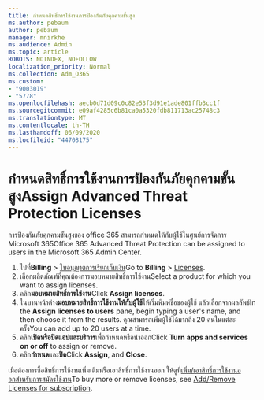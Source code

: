 ```yaml
---
title: กําหนดสิทธิ์การใช้งานการป้องกันภัยคุกคามขั้นสูง
ms.author: pebaum
author: pebaum
manager: mnirkhe
ms.audience: Admin
ms.topic: article
ROBOTS: NOINDEX, NOFOLLOW
localization_priority: Normal
ms.collection: Adm_O365
ms.custom:
- "9003019"
- "5778"
ms.openlocfilehash: aecb0d71d09c0c82e53f3d91e1ade801ffb3cc1f
ms.sourcegitcommit: e09af4285c6b81ca0a5320fdb811713ac25748c3
ms.translationtype: MT
ms.contentlocale: th-TH
ms.lasthandoff: 06/09/2020
ms.locfileid: "44708175"
---
```

# <a name="assign-advanced-threat-protection-licenses"></a><span data-ttu-id="2542a-102">กําหนดสิทธิ์การใช้งานการป้องกันภัยคุกคามขั้นสูง</span><span class="sxs-lookup"><span data-stu-id="2542a-102">Assign Advanced Threat Protection Licenses</span></span>

<span data-ttu-id="2542a-103">การป้องกันภัยคุกคามขั้นสูงของ office 365 สามารถกําหนดให้กับผู้ใช้ในศูนย์การจัดการ Microsoft 365</span><span class="sxs-lookup"><span data-stu-id="2542a-103">Office 365 Advanced Threat Protection can be assigned to users in the Microsoft 365 Admin Center.</span></span>

1. <span data-ttu-id="2542a-104">ไปที่**Billing**  >  [ใบอนุญาตการเรียกเก็บเงิน](https://go.microsoft.com/fwlink/p/?linkid=842264)</span><span class="sxs-lookup"><span data-stu-id="2542a-104">Go to **Billing** > [Licenses](https://go.microsoft.com/fwlink/p/?linkid=842264).</span></span>
2. <span data-ttu-id="2542a-105">เลือกผลิตภัณฑ์ที่คุณต้องการมอบหมายสิทธิ์การใช้งาน</span><span class="sxs-lookup"><span data-stu-id="2542a-105">Select a product for which you want to assign licenses.</span></span>
3. <span data-ttu-id="2542a-106">คลิก**มอบหมายสิทธิ์การใช้งาน**</span><span class="sxs-lookup"><span data-stu-id="2542a-106">Click **Assign licenses**.</span></span>
4. <span data-ttu-id="2542a-107">ในบานหน้าต่าง**มอบหมายสิทธิ์การใช้งานให้กับผู้ใช้**ให้เริ่มพิมพ์ชื่อของผู้ใช้ แล้วเลือกจากผลลัพธ์</span><span class="sxs-lookup"><span data-stu-id="2542a-107">In the **Assign licenses to users**  pane, begin typing a user's name, and then choose it from the results.</span></span> <span data-ttu-id="2542a-108">คุณสามารถเพิ่มผู้ใช้ได้มากถึง 20 คนในแต่ละครั้ง</span><span class="sxs-lookup"><span data-stu-id="2542a-108">You can add up to 20 users at a time.</span></span>
5. <span data-ttu-id="2542a-109">คลิก**เปิดหรือปิดแอปและบริการ**เพื่อกําหนดหรือนําออก</span><span class="sxs-lookup"><span data-stu-id="2542a-109">Click **Turn apps and services on or off**  to assign or remove.</span></span>
6. <span data-ttu-id="2542a-110">คลิก**กําหนด**และ**ปิด**</span><span class="sxs-lookup"><span data-stu-id="2542a-110">Click **Assign**, and  **Close**.</span></span>

<span data-ttu-id="2542a-111">เมื่อต้องการซื้อสิทธิ์การใช้งานเพิ่มเติมหรือเอาสิทธิ์การใช้งานออก ให้ดูที่[เพิ่ม/เอาสิทธิ์การใช้งานออกสําหรับการสมัครใช้งาน](https://docs.microsoft.com/microsoft-365/commerce/licenses/buy-licenses?view=o365-worldwide#add-or-remove-licenses-for-your-business-subscription)</span><span class="sxs-lookup"><span data-stu-id="2542a-111">To buy more or remove licenses, see [Add/Remove Licenses for subscription](https://docs.microsoft.com/microsoft-365/commerce/licenses/buy-licenses?view=o365-worldwide#add-or-remove-licenses-for-your-business-subscription).</span></span>